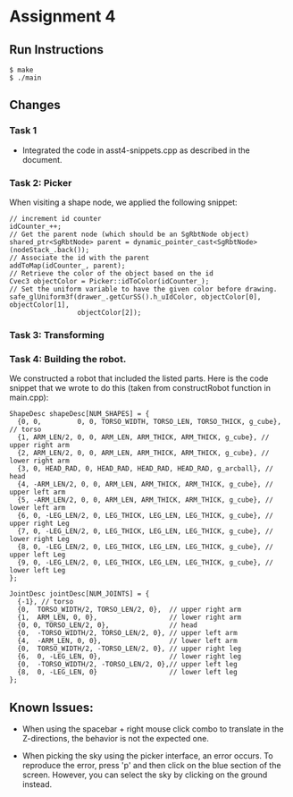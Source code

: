 # Assignment 4

## Run Instructions
    $ make
    $ ./main

## Changes
### Task 1
- Integrated the code in asst4-snippets.cpp as described in the document.
### Task 2: Picker
When visiting a shape node, we applied the following snippet:

    // increment id counter
    idCounter_++;
    // Get the parent node (which should be an SgRbtNode object)
    shared_ptr<SgRbtNode> parent = dynamic_pointer_cast<SgRbtNode>(nodeStack_.back());
    // Associate the id with the parent
    addToMap(idCounter_, parent);
    // Retrieve the color of the object based on the id
    Cvec3 objectColor = Picker::idToColor(idCounter_);
    // Set the uniform variable to have the given color before drawing.
    safe_glUniform3f(drawer_.getCurSS().h_uIdColor, objectColor[0], objectColor[1],
                     objectColor[2]);

### Task 3: Transforming

### Task 4: Building the robot.
We constructed a robot that included the listed parts. Here is the code snippet
that we wrote to do this (taken from constructRobot function in main.cpp):

    ShapeDesc shapeDesc[NUM_SHAPES] = {
      {0, 0,         0, 0, TORSO_WIDTH, TORSO_LEN, TORSO_THICK, g_cube}, // torso
      {1, ARM_LEN/2, 0, 0, ARM_LEN, ARM_THICK, ARM_THICK, g_cube}, // upper right arm
      {2, ARM_LEN/2, 0, 0, ARM_LEN, ARM_THICK, ARM_THICK, g_cube}, // lower right arm
      {3, 0, HEAD_RAD, 0, HEAD_RAD, HEAD_RAD, HEAD_RAD, g_arcball}, // head
      {4, -ARM_LEN/2, 0, 0, ARM_LEN, ARM_THICK, ARM_THICK, g_cube}, // upper left arm
      {5, -ARM_LEN/2, 0, 0, ARM_LEN, ARM_THICK, ARM_THICK, g_cube}, // lower left arm
      {6, 0, -LEG_LEN/2, 0, LEG_THICK, LEG_LEN, LEG_THICK, g_cube}, // upper right Leg
      {7, 0, -LEG_LEN/2, 0, LEG_THICK, LEG_LEN, LEG_THICK, g_cube}, // lower right Leg
      {8, 0, -LEG_LEN/2, 0, LEG_THICK, LEG_LEN, LEG_THICK, g_cube}, // upper left Leg
      {9, 0, -LEG_LEN/2, 0, LEG_THICK, LEG_LEN, LEG_THICK, g_cube}, // lower left Leg
    };

    JointDesc jointDesc[NUM_JOINTS] = {
      {-1}, // torso
      {0,  TORSO_WIDTH/2, TORSO_LEN/2, 0},  // upper right arm
      {1,  ARM_LEN, 0, 0},                  // lower right arm
      {0, 0, TORSO_LEN/2, 0},               // head
      {0,  -TORSO_WIDTH/2, TORSO_LEN/2, 0}, // upper left arm
      {4,  -ARM_LEN, 0, 0},                 // lower left arm
      {0,  TORSO_WIDTH/2, -TORSO_LEN/2, 0}, // upper right leg
      {6,  0, -LEG_LEN, 0},                 // lower right leg
      {0,  -TORSO_WIDTH/2, -TORSO_LEN/2, 0},// upper left leg
      {8,  0, -LEG_LEN, 0}                  // lower left leg
    };

## Known Issues:
- When using the spacebar + right mouse click combo to translate in the
  Z-directions, the behavior is not the expected one.

- When picking the sky using the picker interface, an error occurs. To reproduce
the error, press 'p' and then click on the blue section of the screen. However,
you can select the sky by clicking on the ground instead.
